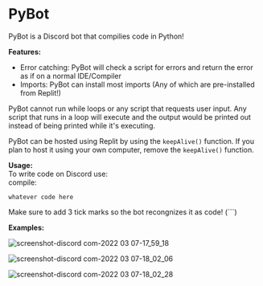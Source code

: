 # PyBot

PyBot is a Discord bot that compilies code in Python!

**Features:**
- Error catching: PyBot will check a script for errors and return the error as if on a normal IDE/Compiler
- Imports: PyBot can install most imports (Any of which are pre-installed from Replit!)

PyBot cannot run while loops or any script that requests user input. Any script that runs in a loop will execute and the output would be printed out instead of being printed while it's executing.

PyBot can be hosted using Replit by using the ```keepAlive()``` function. If you plan to host it using your own computer, remove the ```keepAlive()``` function.

**Usage:** <br/>
To write code on Discord use: <br/>
compile:
```
whatever code here
```

Make sure to add 3 tick marks so the bot recongnizes it as code! (```)

**Examples:**

![screenshot-discord com-2022 03 07-17_59_18](https://user-images.githubusercontent.com/100868154/157151257-fc5824b8-9bb6-4a11-85cb-9ae4d9ceb809.png)

![screenshot-discord com-2022 03 07-18_02_06](https://user-images.githubusercontent.com/100868154/157151441-e6957f4f-55a9-49f5-9df1-a190218ef62c.png)


![screenshot-discord com-2022 03 07-18_02_28](https://user-images.githubusercontent.com/100868154/157151449-402d102b-869f-4e6b-b6f5-8eb3c6aed025.png)
